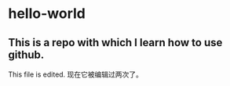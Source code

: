 # hello-world
## This is a repo with which I learn how to use github.
This file is edited.
现在它被编辑过两次了。

